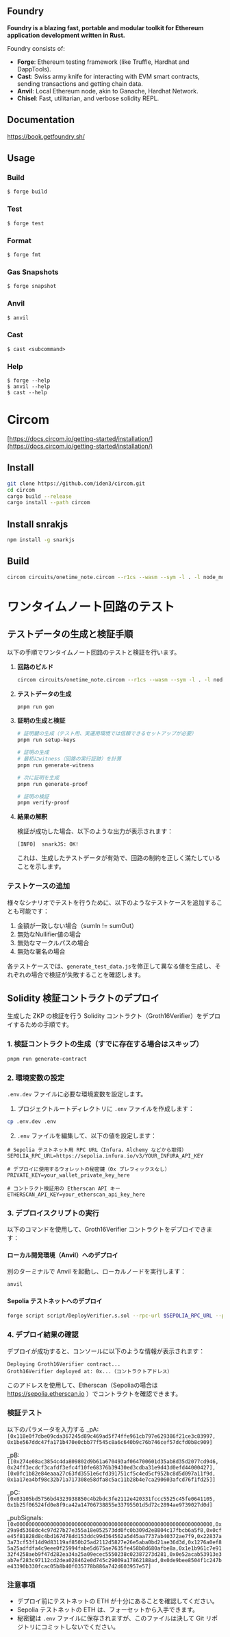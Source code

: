 ## Foundry

**Foundry is a blazing fast, portable and modular toolkit for Ethereum application development written in Rust.**

Foundry consists of:

-   **Forge**: Ethereum testing framework (like Truffle, Hardhat and DappTools).
-   **Cast**: Swiss army knife for interacting with EVM smart contracts, sending transactions and getting chain data.
-   **Anvil**: Local Ethereum node, akin to Ganache, Hardhat Network.
-   **Chisel**: Fast, utilitarian, and verbose solidity REPL.

## Documentation

https://book.getfoundry.sh/

## Usage

### Build

```shell
$ forge build
```

### Test

```shell
$ forge test
```

### Format

```shell
$ forge fmt
```

### Gas Snapshots

```shell
$ forge snapshot
```

### Anvil

```shell
$ anvil
```

### Cast

```shell
$ cast <subcommand>
```

### Help

```shell
$ forge --help
$ anvil --help
$ cast --help
```


# Circom

[https://docs.circom.io/getting-started/installation/](https://docs.circom.io/getting-started/installation/)

## Install
```sh
git clone https://github.com/iden3/circom.git
cd circom
cargo build --release
cargo install --path circom
```

## Install snrakjs
```sh
npm install -g snarkjs
```

## Build
```sh
circom circuits/onetime_note.circom --r1cs --wasm --sym -l . -l node_modules -o build
```

# ワンタイムノート回路のテスト

## テストデータの生成と検証手順

以下の手順でワンタイムノート回路のテストと検証を行います。

1. **回路のビルド**
   ```sh
   circom circuits/onetime_note.circom --r1cs --wasm --sym -l . -l node_modules -o build
   ```

2. **テストデータの生成**
   ```sh
   pnpm run gen
   ```

4. **証明の生成と検証**
   ```sh
   # 証明鍵の生成（テスト用、実運用環境では信頼できるセットアップが必要）
   pnpm run setup-keys
   
   # 証明の生成
   # 最初にwitness（回路の実行証跡）を計算
   pnpm run generate-witness
   
   # 次に証明を生成
   pnpm run generate-proof
   
   # 証明の検証
   pnpm verify-proof
   ```

5. **結果の解釈**
   
   検証が成功した場合、以下のような出力が表示されます：
   ```
   [INFO]  snarkJS: OK!
   ```
   
   これは、生成したテストデータが有効で、回路の制約を正しく満たしていることを示します。

### テストケースの追加

様々なシナリオでテストを行うために、以下のようなテストケースを追加することも可能です：

1. 金額が一致しない場合（sumIn != sumOut）
2. 無効なNullifier値の場合
3. 無効なマークルパスの場合
4. 無効な署名の場合

各テストケースでは、`generate_test_data.js`を修正して異なる値を生成し、それぞれの場合で検証が失敗することを確認します。

## Solidity 検証コントラクトのデプロイ

生成した ZKP の検証を行う Solidity コントラクト（Groth16Verifier）をデプロイするための手順です。

### 1. 検証コントラクトの生成（すでに存在する場合はスキップ）

```sh
pnpm run generate-contract
```

### 2. 環境変数の設定

`.env.dev` ファイルに必要な環境変数を設定します。

1. プロジェクトルートディレクトリに `.env` ファイルを作成します：

```sh
cp .env.dev .env
```

2. `.env` ファイルを編集して、以下の値を設定します：

```
# Sepolia テストネット用 RPC URL（Infura、Alchemy などから取得）
SEPOLIA_RPC_URL=https://sepolia.infura.io/v3/YOUR_INFURA_API_KEY

# デプロイに使用するウォレットの秘密鍵（0x プレフィックスなし）
PRIVATE_KEY=your_wallet_private_key_here

# コントラクト検証用の Etherscan API キー
ETHERSCAN_API_KEY=your_etherscan_api_key_here
```

### 3. デプロイスクリプトの実行

以下のコマンドを使用して、Groth16Verifier コントラクトをデプロイできます：

#### ローカル開発環境（Anvil）へのデプロイ

別のターミナルで Anvil を起動し、ローカルノードを実行します：

```sh
anvil
```

#### Sepolia テストネットへのデプロイ

```sh
forge script script/DeployVerifier.s.sol --rpc-url $SEPOLIA_RPC_URL --private-key $PRIVATE_KEY --broadcast --verify
```

### 4. デプロイ結果の確認

デプロイが成功すると、コンソールに以下のような情報が表示されます：

```
Deploying Groth16Verifier contract...
Groth16Verifier deployed at: 0x...（コントラクトアドレス）
```

このアドレスを使用して、Etherscan（Sepoliaの場合は https://sepolia.etherscan.io ）でコントラクトを確認できます。

### 検証テスト
以下のパラメータを入力する
_pA: `[0x118e0f7dbe09cda367245d89c469ad5f74ffe961cb797e629386f21ce3c83997, 0x1be567ddc47fa171b470e0cbb77f545c8a6c640b9c76b746cef57dcfd0b8c909]`

_pB: `[[0x274e08ac3854c4da809802d9b61a670493af064700601d35ab8d35d2077cd946, 0x24ff3ecdcf3cafdf3efc4f10fe68376b39430ed3cdba31e9d43d0efd44000427],[0x0fc1b82e84eaaa27c63fd3551e6cfd391751cf5c4ed5cf952bc8d5d097a11f9d, 0x1a17ea4bf98c32b71a717308e58dfa8c5ac11b28b4e7ca290603afcd76f1fd25]]`

_pC: `[0x03105bd5756bd4323938850c4b2bdc3fe2112e420331fccc5525c45fe0641105, 0x1b25f06524fd0e8f9ca42a14706738855e33795501d5d72c2894ae9739027d0d]`

_pubSignals: `[0x0000000000000000000000000000000000000000000000000000000000000000,0x29a9d5368dc4c97d27b27e355a18e052573dd0fc0b309d2e8804c17fbcb6a5f8,0x0cfe45f81828d8c4bd167d78dd153ddc99d364562a5d45aa7737ab40372ae7f9,0x22837a3a73cf53f14d9d83119af850b25ad2112d5827e26e5aba0bd21ae36d3d,0x1276a0ef85a25adfdfa4c9eee0f25994fabe5d675ae7635fe458b8d680afbe8a,0x1e1b961c7e9132f4258aeb9f47d282ea34a25a09ecec5550238c02387273d281,0x0e52acab53913e3ab7ef283c97112cd2dea028462e0d745c29009a17862188ad,0x0de9bee8504f1c247be43390b330fcac05b8b40f035778b886a742d603957e57]`

### 注意事項

- デプロイ前にテストネットの ETH が十分にあることを確認してください。
- Sepolia テストネットの ETH は、フォーセットから入手できます。
- 秘密鍵は `.env` ファイルに保存されますが、このファイルは決して Git リポジトリにコミットしないでください。
